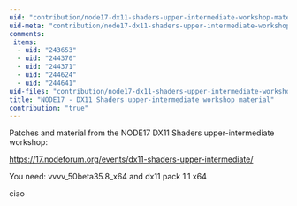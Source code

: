 ```yaml
---
uid: "contribution/node17-dx11-shaders-upper-intermediate-workshop-material"
uid-meta: "contribution/node17-dx11-shaders-upper-intermediate-workshop-material-meta"
comments: 
 items: 
  - uid: "243653"
  - uid: "244370"
  - uid: "244371"
  - uid: "244624"
  - uid: "244641"
uid-files: "contribution/node17-dx11-shaders-upper-intermediate-workshop-material-files"
title: "NODE17 - DX11 Shaders upper-intermediate workshop material"
contribution: "true"
---
```


Patches and material from the NODE17 DX11 Shaders upper-intermediate workshop:

<https://17.nodeforum.org/events/dx11-shaders-upper-intermediate/>

You need:
vvvv_50beta35.8_x64
and
dx11 pack 1.1 x64

ciao